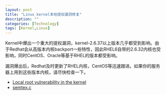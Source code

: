 ```yaml
---
layout: post
title: "Linux kernel本地提权漏洞修复"
description: ""
categories: [Technology]
tags: [Kernel,Linux]
---
```


Kernel中爆出一个重大的提权漏洞，kernel-2.6.37以上版本几乎都受到影响。由于Redhat会从高版本内核backport一些特性，因此RHEL6自带的2.6.32内核也受影响，同时CentOS、Oracle等基于RHEL的版本都受影响。

漏洞爆出后，Redhat及时更新了RHEL内核，CentOS等迅速跟进。如果你的服务器上用到这些版本内核，请尽快检查一下。


*   [Local root vulnerability in the kernel](https://lwn.net/Articles/550678/)
*   [semtex.c](http://fucksheep.org/~sd/warez/semtex.c)
